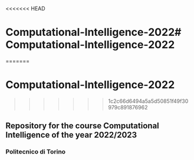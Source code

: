 <<<<<<< HEAD
# Computational-Intelligence-2022# Computational-Intelligence-2022
=======
# Computational-Intelligence-2022
>>>>>>> 1c2c66d6494a5a5d50851f49f30979c891876962

## Repository for the course Computational Intelligence of the year 2022/2023
### Politecnico di Torino